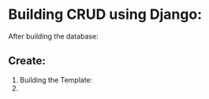 # Building CRUD using Django:

After building the database:

## Create:
1. Building the Template:
2. 